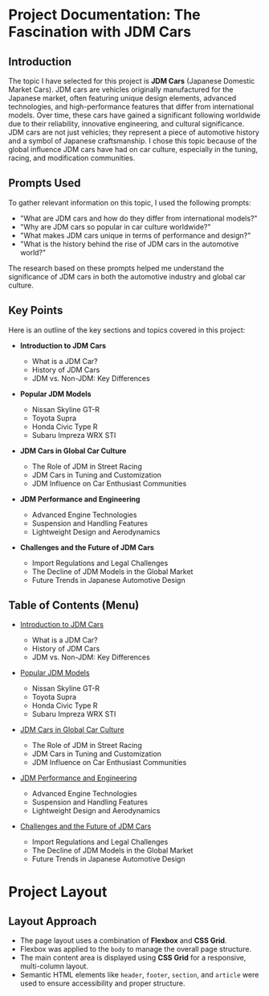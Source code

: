 # Project Documentation: The Fascination with JDM Cars

## Introduction

The topic I have selected for this project is **JDM Cars** (Japanese Domestic Market Cars). JDM cars are vehicles originally manufactured for the Japanese market, often featuring unique design elements, advanced technologies, and high-performance features that differ from international models. Over time, these cars have gained a significant following worldwide due to their reliability, innovative engineering, and cultural significance. JDM cars are not just vehicles; they represent a piece of automotive history and a symbol of Japanese craftsmanship. I chose this topic because of the global influence JDM cars have had on car culture, especially in the tuning, racing, and modification communities.

## Prompts Used

To gather relevant information on this topic, I used the following prompts:

- "What are JDM cars and how do they differ from international models?"
- "Why are JDM cars so popular in car culture worldwide?"
- "What makes JDM cars unique in terms of performance and design?"
- "What is the history behind the rise of JDM cars in the automotive world?"

The research based on these prompts helped me understand the significance of JDM cars in both the automotive industry and global car culture.

## Key Points

Here is an outline of the key sections and topics covered in this project:

- **Introduction to JDM Cars**
  - What is a JDM Car?
  - History of JDM Cars
  - JDM vs. Non-JDM: Key Differences

- **Popular JDM Models**
  - Nissan Skyline GT-R
  - Toyota Supra
  - Honda Civic Type R
  - Subaru Impreza WRX STI

- **JDM Cars in Global Car Culture**
  - The Role of JDM in Street Racing
  - JDM Cars in Tuning and Customization
  - JDM Influence on Car Enthusiast Communities

- **JDM Performance and Engineering**
  - Advanced Engine Technologies
  - Suspension and Handling Features
  - Lightweight Design and Aerodynamics

- **Challenges and the Future of JDM Cars**
  - Import Regulations and Legal Challenges
  - The Decline of JDM Models in the Global Market
  - Future Trends in Japanese Automotive Design

## Table of Contents (Menu)

- [Introduction to JDM Cars](#Introduction-to-JDM-Cars)
  - What is a JDM Car?
  - History of JDM Cars
  - JDM vs. Non-JDM: Key Differences

- [Popular JDM Models](#Popular-JDM-Models)
  - Nissan Skyline GT-R
  - Toyota Supra
  - Honda Civic Type R
  - Subaru Impreza WRX STI

- [JDM Cars in Global Car Culture](#JDM-Cars-in-Global-Car-Culture)
  - The Role of JDM in Street Racing
  - JDM Cars in Tuning and Customization
  - JDM Influence on Car Enthusiast Communities

- [JDM Performance and Engineering](#JDM-Performance-and-Engineering)
  - Advanced Engine Technologies
  - Suspension and Handling Features
  - Lightweight Design and Aerodynamics

- [Challenges and the Future of JDM Cars](#Challenges-and-the-Future-of-JDM-Cars)
  - Import Regulations and Legal Challenges
  - The Decline of JDM Models in the Global Market
  - Future Trends in Japanese Automotive Design

# Project Layout

## Layout Approach
- The page layout uses a combination of **Flexbox** and **CSS Grid**.
- Flexbox was applied to the `body` to manage the overall page structure.
- The main content area is displayed using **CSS Grid** for a responsive, multi-column layout.
- Semantic HTML elements like `header`, `footer`, `section`, and `article` were used to ensure accessibility and proper structure.
